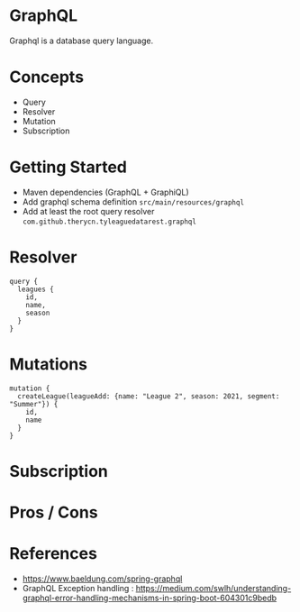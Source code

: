 # GraphQL

Graphql is a database query language.

# Concepts
- Query
- Resolver
- Mutation
- Subscription

# Getting Started
- Maven dependencies (GraphQL + GraphiQL)
- Add graphql schema definition `src/main/resources/graphql`
- Add at least the root query resolver `com.github.therycn.tyleaguedatarest.graphql`

# Resolver

```
query {
  leagues {
    id, 
    name, 
    season
  }
}
```

# Mutations

```
mutation {
  createLeague(leagueAdd: {name: "League 2", season: 2021, segment: "Summer"}) {
    id,
    name
  }
}
```

# Subscription
# Pros / Cons

# References
- https://www.baeldung.com/spring-graphql
- GraphQL Exception handling : https://medium.com/swlh/understanding-graphql-error-handling-mechanisms-in-spring-boot-604301c9bedb